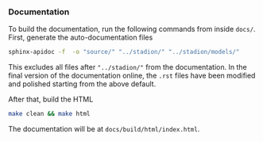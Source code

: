 ### Documentation

To build the documentation, run the following commands from inside `docs/`.
First, generate the auto-documentation files 
```bash
sphinx-apidoc -f  -o "source/" "../stadion/" "../stadion/models/" 
```
This excludes all files after `"../stadion/"` from the documentation.
In the final version of the documentation online, the `.rst` files have been 
modified and polished starting from the above default.

After that, build the HTML 
```bash
make clean && make html
```
The documentation will be at `docs/build/html/index.html`.
